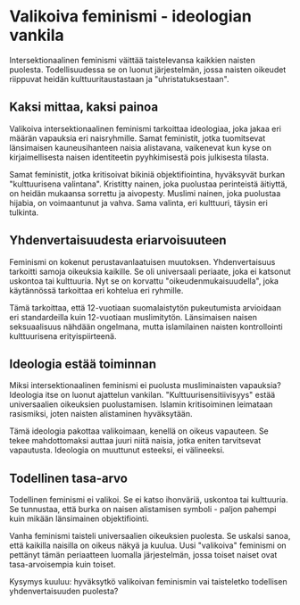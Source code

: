 # Valikoiva feminismi - ideologian vankila

Intersektionaalinen feminismi väittää taistelevansa kaikkien naisten puolesta. Todellisuudessa se on luonut järjestelmän, jossa naisten oikeudet riippuvat heidän kulttuuritaustastaan ja "uhristatuksestaan".

## Kaksi mittaa, kaksi painoa

Valikoiva intersektionaalinen feminismi tarkoittaa ideologiaa, joka jakaa eri määrän vapauksia eri naisryhmille. Samat feministit, jotka tuomitsevat länsimaisen kauneusihanteen naisia alistavana, vaikenevat kun kyse on kirjaimellisesta naisen identiteetin pyyhkimisestä pois julkisesta tilasta.

Samat feministit, jotka kritisoivat bikiniä objektifiointina, hyväksyvät burkan "kulttuurisena valintana". Kristitty nainen, joka puolustaa perinteistä äitiyttä, on heidän mukaansa sorrettu ja aivopesty. Muslimi nainen, joka puolustaa hijabia, on voimaantunut ja vahva. Sama valinta, eri kulttuuri, täysin eri tulkinta.

## Yhdenvertaisuudesta eriarvoisuuteen

Feminismi on kokenut perustavanlaatuisen muutoksen. Yhdenvertaisuus tarkoitti samoja oikeuksia kaikille. Se oli universaali periaate, joka ei katsonut uskontoa tai kulttuuria. Nyt se on korvattu "oikeudenmukaisuudella", joka käytännössä tarkoittaa eri kohtelua eri ryhmille.

Tämä tarkoittaa, että 12-vuotiaan suomalaistytön pukeutumista arvioidaan eri standardeilla kuin 12-vuotiaan muslimitytön. Länsimaisen naisen seksuaalisuus nähdään ongelmana, mutta islamilainen naisten kontrollointi kulttuurisena erityispiirteenä.

## Ideologia estää toiminnan

Miksi intersektionaalinen feminismi ei puolusta musliminaisten vapauksia? Ideologia itse on luonut ajattelun vankilan. "Kulttuurisensitiivisyys" estää universaalien oikeuksien puolustamisen. Islamin kritisoiminen leimataan rasismiksi, joten naisten alistaminen hyväksytään.

Tämä ideologia pakottaa valikoimaan, kenellä on oikeus vapauteen. Se tekee mahdottomaksi auttaa juuri niitä naisia, jotka eniten tarvitsevat vapautusta. Ideologia on muuttunut esteeksi, ei välineeksi.

## Todellinen tasa-arvo

Todellinen feminismi ei valikoi. Se ei katso ihonväriä, uskontoa tai kulttuuria. Se tunnustaa, että burka on naisen alistamisen symboli - paljon pahempi kuin mikään länsimainen objektifiointi.

Vanha feminismi taisteli universaalien oikeuksien puolesta. Se uskalsi sanoa, että kaikilla naisilla on oikeus näkyä ja kuulua. Uusi "valikoiva" feminismi on pettänyt tämän periaatteen luomalla järjestelmän, jossa toiset naiset ovat tasa-arvoisempia kuin toiset.

Kysymys kuuluu: hyväksytkö valikoivan feminismin vai taisteletko todellisen yhdenvertaisuuden puolesta?